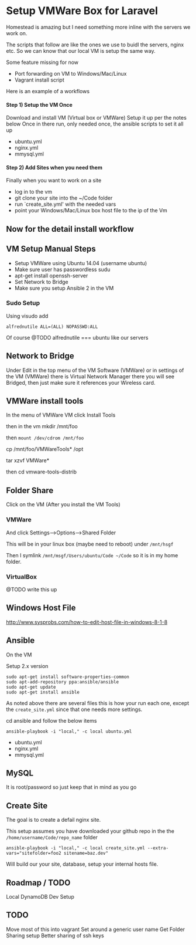# Setup VMWare Box for Laravel

Homestead is amazing but I need something more inline with the servers we work on.

The scripts that follow are like the ones we use to buidl the servers, nginx etc. So we can know that our local
VM is setup the same way.

Some feature missing for now 

  * Port forwarding on VM to Windows/Mac/Linux
  * Vagrant install script

Here is an example of a workflows

 
#### Step 1) Setup the VM Once
Download and install VM (Virtual box or VMWare)
Setup it up per the notes below
Once in there run, only needed once, the ansible scripts to set it all up

  * ubuntu.yml
  * nginx.yml
  * mmysql.yml

#### Step 2) Add Sites when you need them
Finally when you want to work on a site

  * log in to the vm
  * git clone your site into the ~/Code folder
  * run `create_site.yml' with the needed vars 
  * point your Windows/Mac/Linux box host file to the ip of the Vm


## Now for the detail install workflow

## VM Setup Manual Steps

  * Setup VMWare using Ubuntu 14.04 (username ubuntu)
  * Make sure user has passwordless sudu
  * apt-get install openssh-server
  * Set Network to Bridge
  * Make sure you setup Ansible 2 in the VM

### Sudo Setup

Using visudo add

~~~
alfrednutile ALL=(ALL) NOPASSWD:ALL
~~~

Of course @TODO alfrednutile === ubuntu like our servers

## Network to Bridge

Under Edit in the top menu of the VM Software (VMWare) or in settings of the VM (VMWare) there is Virtual Network Manager there you will see Bridged, then just make sure it references your Wireless card.

## VMWare install tools

In the menu of VMWare VM click Install Tools

then in the vm mkdir /mnt/foo

then `mount /dev/cdrom /mnt/foo`

cp /mnt/foo/VMWareTools* /opt

tar xzvf VMWare*

then cd vmware-tools-distrib




## Folder Share

Click on the VM (After you install the VM Tools)

### VMWare
And click Settings-->Options-->Shared Folder

This will be in your linux box (maybe need to reboot) under `/mnt/hsgf`

Then I symlink `/mnt/msgf/Users/ubuntu/Code ~/Code` so it is in my home folder.

### VirtualBox
@TODO write this up

## Windows Host File

http://www.sysprobs.com/how-to-edit-host-file-in-windows-8-1-8

## Ansible

On the VM

Setup 2.x version

~~~
sudo apt-get install software-properties-common
sudo apt-add-repository ppa:ansible/ansible
sudo apt-get update
sudo apt-get install ansible
~~~

As noted above there are several files this is how your run each one, except the `create_site.yml` since
that one needs more settings.

cd ansible and follow the below items

~~~
ansible-playbook -i "local," -c local ubuntu.yml
~~~

  * ubuntu.yml
  * nginx.yml
  * mmysql.yml

## MySQL

It is root/password so just keep that in mind as you go

## Create Site

The goal is to create a defail nginx site.

This setup assumes you have downloaded your github repo in the the `/home/username/Code/repo_name` folder

~~~
ansible-playbook -i "local," -c local create_site.yml --extra-vars="sitefolder=foo2 sitename=baz.dev"
~~~

Will build our your site, database, setup your internal hosts file.

## Roadmap / TODO

Local DynamoDB Dev Setup

## TODO
Move most of this into vagrant
Set around a generic user name
Get Folder Sharing setup
Better sharing of ssh keys
